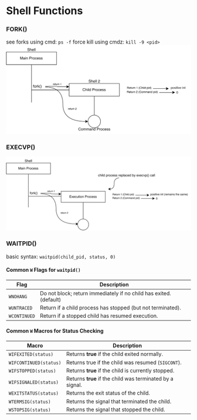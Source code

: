# Shell Functions

### FORK()
see forks using cmd: `ps -f`
force kill using cmdz: `kill -9 <pid>`
![fork flow diagram](https://github.com/PrajwalUlli/Playground/blob/main/Simple_Shell/images/Fork.png)

### EXECVP()
![execvp flow diagram](https://github.com/PrajwalUlli/Playground/blob/main/Simple_Shell/images/Execvp.png)

### WAITPID()
basic syntax: `waitpid(child_pid, status, 0)`

#### Common `W` Flags for `waitpid()`

| **Flag**         | **Description** |
|------------------|----------------|
| `WNOHANG`       | Do not block; return immediately if no child has exited. (default) |
| `WUNTRACED`     | Return if a child process has stopped (but not terminated). |
| `WCONTINUED`    | Return if a stopped child has resumed execution. |

#### Common `W` Macros for Status Checking

| **Macro**            | **Description** |
|----------------------|----------------|
| `WIFEXITED(status)`  | Returns **true** if the child exited normally. |
| `WIFCONTINUED(status)` | Returns true if the child was resumed (`SIGCONT`). |
| `WIFSTOPPED(status)` | Returns **true** if the child is currently stopped. |
| `WIFSIGNALED(status)` | Returns **true** if the child was terminated by a signal. |
| `WEXITSTATUS(status)` | Returns the exit status of the child. |
| `WTERMSIG(status)`   | Returns the signal that terminated the child. |
| `WSTOPSIG(status)`   | Returns the signal that stopped the child. |


